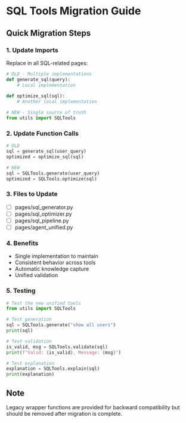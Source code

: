 # SQL Tools Migration Guide

## Quick Migration Steps

### 1. Update Imports
Replace in all SQL-related pages:
```python
# OLD - Multiple implementations
def generate_sql(query):
    # Local implementation
    
def optimize_sql(sql):
    # Another local implementation

# NEW - Single source of truth
from utils import SQLTools
```

### 2. Update Function Calls
```python
# OLD
sql = generate_sql(user_query)
optimized = optimize_sql(sql)

# NEW  
sql = SQLTools.generate(user_query)
optimized = SQLTools.optimize(sql)
```

### 3. Files to Update
- [ ] pages/sql_generator.py
- [ ] pages/sql_optimizer.py  
- [ ] pages/sql_pipeline.py
- [ ] pages/agent_unified.py

### 4. Benefits
- Single implementation to maintain
- Consistent behavior across tools
- Automatic knowledge capture
- Unified validation

### 5. Testing
```python
# Test the new unified tools
from utils import SQLTools

# Test generation
sql = SQLTools.generate("show all users")
print(sql)

# Test validation  
is_valid, msg = SQLTools.validate(sql)
print(f"Valid: {is_valid}, Message: {msg}")

# Test explanation
explanation = SQLTools.explain(sql)
print(explanation)
```

## Note
Legacy wrapper functions are provided for backward compatibility but should be removed after migration is complete.